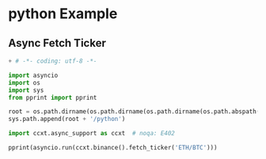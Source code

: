 # python Example 
 ## Async Fetch Ticker 

 ```python
 + # -*- coding: utf-8 -*-

import asyncio
import os
import sys
from pprint import pprint

root = os.path.dirname(os.path.dirname(os.path.dirname(os.path.abspath(__file__))))
sys.path.append(root + '/python')

import ccxt.async_support as ccxt  # noqa: E402

pprint(asyncio.run(ccxt.binance().fetch_ticker('ETH/BTC')))
 
```